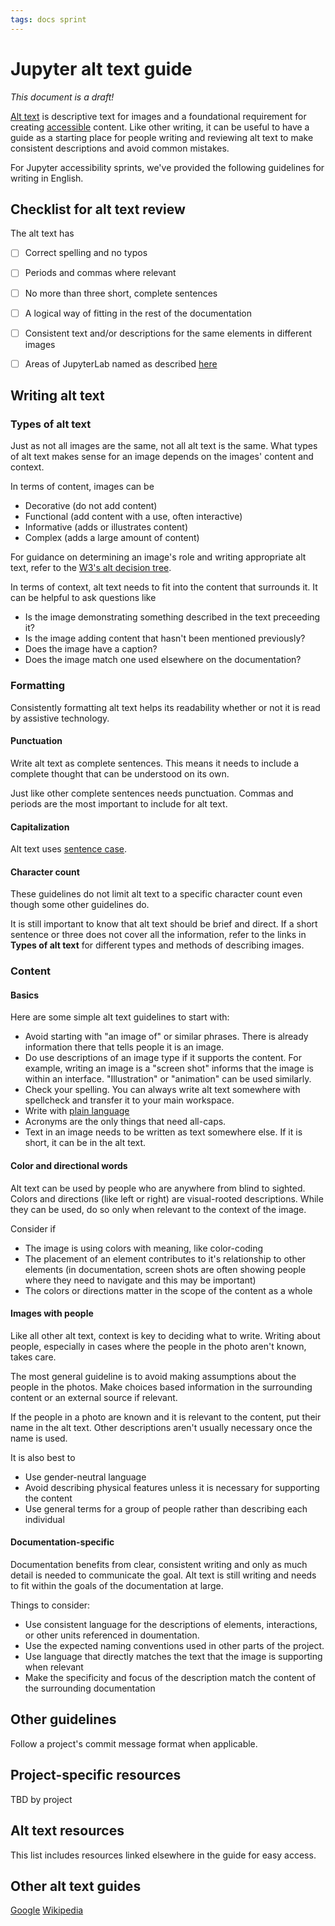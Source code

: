 ```yaml
---
tags: docs sprint
---
```


# Jupyter alt text guide

*This document is a draft!*

[Alt text](https://webaim.org/techniques/alttext/) is descriptive text for images and a foundational requirement for creating [accessible](https://en.wikipedia.org/wiki/Web_accessibility) content. Like other writing, it can be useful to have a guide as a starting place for people writing and reviewing alt text to make consistent descriptions and avoid common mistakes.

For Jupyter accessibility sprints, we've provided the following guidelines for writing in English.

## Checklist for alt text review

The alt text has
- [ ] Correct spelling and no typos
- [ ] Periods and commas where relevant
- [ ] No more than three short, complete sentences
- [ ] A logical way of fitting in the rest of the documentation
- [ ] Consistent text and/or descriptions for the same elements in different images
- [ ] Areas of JupyterLab named as described [here](https://jupyterlab.readthedocs.io/en/stable/developer/contributing.html#user-interface-naming-conventions)


## Writing alt text

### Types of alt text

Just as not all images are the same, not all alt text is the same. What types of alt text makes sense for an image depends on the images' content and context.

In terms of content, images can be 
- Decorative (do not add content)
- Functional (add content with a use, often interactive)
- Informative (adds or illustrates content)
- Complex (adds a large amount of content)
 
For guidance on determining an image's role and writing appropriate alt text, refer to the [W3's alt decision tree](https://www.w3.org/WAI/tutorials/images/decision-tree/).

In terms of context, alt text needs to fit into the content that surrounds it. It can be helpful to ask questions like
- Is the image demonstrating something described in the text preceeding it? 
- Is the image adding content that hasn't been mentioned previously? 
- Does the image have a caption? 
- Does the image match one used elsewhere on the documentation? 

### Formatting

Consistently formatting alt text helps its readability whether or not it is read by assistive technology.

#### Punctuation

Write alt text as complete sentences. This means it needs to include a complete thought that can be understood on its own.

Just like other complete sentences needs punctuation. Commas and periods are the most important to include for alt text.

#### Capitalization

Alt text uses [sentence case](https://en.wikipedia.org/wiki/Letter_case#Sentence_case).

#### Character count

These guidelines do not limit alt text to a specific character count even though some other guidelines do. 

It is still important to know that alt text should be brief and direct. If a short sentence or three does not cover all the information, refer to the links in **Types of alt text** for different types and methods of describing images.

### Content

#### Basics

Here are some simple alt text guidelines to start with:

- Avoid starting with "an image of" or similar phrases. There is already information there that tells people it is an image.
- Do use descriptions of an image type if it supports the content. For example, writing an image is a "screen shot" informs that the image is within an interface. "Illustration" or "animation" can be used similarly.
- Check your spelling. You can always write alt text somewhere with spellcheck and transfer it to your main workspace.
- Write with [plain language](https://www.plainlanguage.gov/guidelines/)
- Acronyms are the only things that need all-caps.
- Text in an image needs to be written as text somewhere else. If it is short, it can be in the alt text.

#### Color and directional words

Alt text can be used by people who are anywhere from blind to sighted. Colors and directions (like left or right) are visual-rooted descriptions. While they can be used, do so only when relevant to the context of the image.

Consider if
- The image is using colors with meaning, like color-coding
- The placement of an element contributes to it's relationship to other elements (in documentation, screen shots are often showing people where they need to navigate and this may be important)
- The colors or directions matter in the scope of the content as a whole

#### Images with people

Like all other alt text, context is key to deciding what to write. Writing about people, especially in cases where the people in the photo aren't known, takes care.

The most general guideline is to avoid making assumptions about the people in the photos. Make choices based information in the surrounding content or an external source if relevant.

If the people in a photo are known and it is relevant to the content, put their name in the alt text. Other descriptions aren't usually necessary once the name is used.

It is also best to 
- Use gender-neutral language
- Avoid describing physical features unless it is necessary for supporting the content
- Use general terms for a group of people rather than describing each individual

#### Documentation-specific

Documentation benefits from clear, consistent writing and only as much detail is needed to communicate the goal. Alt text is still writing and needs to fit within the goals of the documentation at large.

Things to consider:
- Use consistent language for the descriptions of elements, interactions, or other units referenced in doumentation. 
- Use the expected naming conventions used in other parts of the project. 
- Use language that directly matches the text that the image is supporting when relevant
- Make the specificity and focus of the description match the content of the surrounding documentation

## Other guidelines

Follow a project's commit message format when applicable.

## Project-specific resources

TBD by project

## Alt text resources

This list includes resources linked elsewhere in the guide for easy access.

## Other alt text guides

[Google](https://developers.google.com/style/images#alt-text)
[Wikipedia](https://en.wikipedia.org/wiki/Wikipedia:Manual_of_Style/Accessibility/Alternative_text_for_images)
